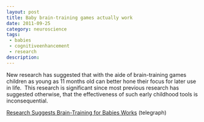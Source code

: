 ```yaml
---
layout: post
title: Baby brain-training games actually work
date: 2011-09-25
category: neuroscience
tags:
 - babies
 - cognitiveenhancement
 - research
description:
---
```


<p>New research has suggested that with the aide of brain-training games children as young as 11 months old can better hone their focus for later use in life. &nbsp;This research is significant since most previous research has suggested otherwise, that the effectiveness of such early childhood tools is inconsequential.</p>
<p><a class="offsite-link-inline" href="http://www.telegraph.co.uk/journalists/laura-donnelly/8771157/Research-suggests-brain-training-for-babies-works.html" target="_blank">Research Suggests Brain-Training for Babies Works</a> (telegraph)</p>
